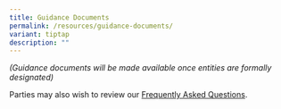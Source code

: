 ```yaml
---
title: Guidance Documents
permalink: /resources/guidance-documents/
variant: tiptap
description: ""
---
```

<p><em>(Guidance documents will be made available once entities are formally designated)</em>
</p>
<p>Parties may also wish to review our <a href="/resources/faqs" rel="noopener noreferrer nofollow" target="_blank">Frequently Asked Questions</a>.</p>
<p></p>
<p></p>